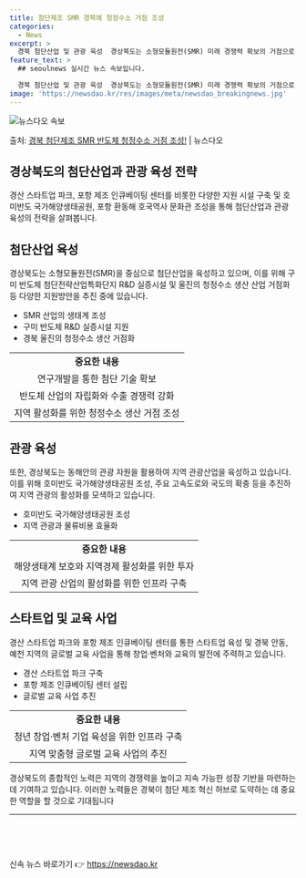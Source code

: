 ```yaml
---
title: 첨단제조 SMR 경북에 청정수소 거점 조성
categories:
  - News
excerpt: >
  경북 첨단산업 및 관광 육성  경상북도는 소형모듈원전(SMR) 미래 경쟁력 확보의 거점으로 부상하며, 반도체…
feature_text: >
  ## seoulnews 실시간 뉴스 속보입니다.

  경북 첨단산업 및 관광 육성  경상북도는 소형모듈원전(SMR) 미래 경쟁력 확보의 거점으로 부상하며, 반도체…
image: 'https://newsdao.kr/res/images/meta/newsdao_breakingnews.jpg'
---
```


![뉴스다오 속보](https://newsdao.kr/res/images/meta/newsdao_breakingnews.jpg)

<p>출처: <a href="https://newsdao.kr/4332" rel="dofollow">경북 첨단제조 SMR 반도체 청정수소 거점 조성!</a> | 뉴스다오</p>

<h2 data-ke-size="size26">경상북도의 첨단산업과 관광 육성 전략</h2>
<p data-ke-size="size16">경산 스타트업 파크, 포항 제조 인큐베이팅 센터를 비롯한 다양한 지원 시설 구축 및 호미반도 국가해양생태공원, 포항 환동해 호국역사 문화관 조성을 통해 첨단산업과 관광 육성의 전략을 살펴봅니다.</p>

<h2 data-ke-size="size26">첨단산업 육성</h2>
<p data-ke-size="size16">경상북도는 소형모듈원전(SMR)을 중심으로 첨단산업을 육성하고 있으며, 이를 위해 구미 반도체 첨단전략산업특화단지 R&D 실증시설 및 울진의 청정수소 생산 산업 거점화 등 다양한 지원방안을 추진 중에 있습니다.</p>

<ul>
  <li>SMR 산업의 생태계 조성</li>
  <li>구미 반도체 R&D 실증시설 지원</li>
  <li>경북 울진의 청정수소 생산 거점화</li>
</ul>

<table>
  <tr>
    <td style="text-align: center; height: 17px;"><b>중요한 내용</b></td>
  </tr>
  <tr>
    <td style="text-align: center; height: 17px;">연구개발을 통한 첨단 기술 확보</td>
  </tr>
  <tr>
    <td style="text-align: center; height: 17px;">반도체 산업의 자립화와 수출 경쟁력 강화</td>
  </tr>
  <tr>
    <td style="text-align: center; height: 17px;">지역 활성화를 위한 청정수소 생산 거점 조성</td>
  </tr>
</table>

<h2 data-ke-size="size26">관광 육성</h2>
<p data-ke-size="size16">또한, 경상북도는 동해안의 관광 자원을 활용하여 지역 관광산업을 육성하고 있습니다. 이를 위해 호미반도 국가해양생태공원 조성, 주요 고속도로와 국도의 확충 등을 추진하여 지역 관광의 활성화를 모색하고 있습니다.</p>

<ul>
  <li>호미반도 국가해양생태공원 조성</li>
  <li>지역 관광과 물류비용 효율화</li>
</ul>

<table>
  <tr>
    <td style="text-align: center; height: 17px;"><b>중요한 내용</b></td>
  </tr>
  <tr>
    <td style="text-align: center; height: 17px;">해양생태계 보호와 지역경제 활성화를 위한 투자</td>
  </tr>
  <tr>
    <td style="text-align: center; height: 17px;">지역 관광 산업의 활성화를 위한 인프라 구축</td>
  </tr>
</table>

<h2 data-ke-size="size26">스타트업 및 교육 사업</h2>
<p data-ke-size="size16">경산 스타트업 파크와 포항 제조 인큐베이팅 센터를 통한 스타트업 육성 및 경북 안동, 예천 지역의 글로벌 교육 사업을 통해 창업·벤처와 교육의 발전에 주력하고 있습니다.</p>

<ul>
  <li>경산 스타트업 파크 구축</li>
  <li>포항 제조 인큐베이팅 센터 설립</li>
  <li>글로벌 교육 사업 추진</li>
</ul>

<table>
  <tr>
    <td style="text-align: center; height: 17px;"><b>중요한 내용</b></td>
  </tr>
  <tr>
    <td style="text-align: center; height: 17px;">청년 창업·벤처 기업 육성을 위한 인프라 구축</td>
  </tr>
  <tr>
    <td style="text-align: center; height: 17px;">지역 맞춤형 글로벌 교육 사업의 추진</td>
  </tr>
</table>

<p data-ke-size="size16">경상북도의 종합적인 노력은 지역의 경쟁력을 높이고 지속 가능한 성장 기반을 마련하는 데 기여하고 있습니다. 이러한 노력들은 경북이 첨단 제조 혁신 허브로 도약하는 데 중요한 역할을 할 것으로 기대됩니다</p>

<hr>
<p data-ke-size="size16">&nbsp;</p>
<p data-ke-size="size16">&nbsp;</p> 

신속 뉴스 바로가기 👉 <a href="https://newsdao.kr" rel="dofollow">https://newsdao.kr</a>


